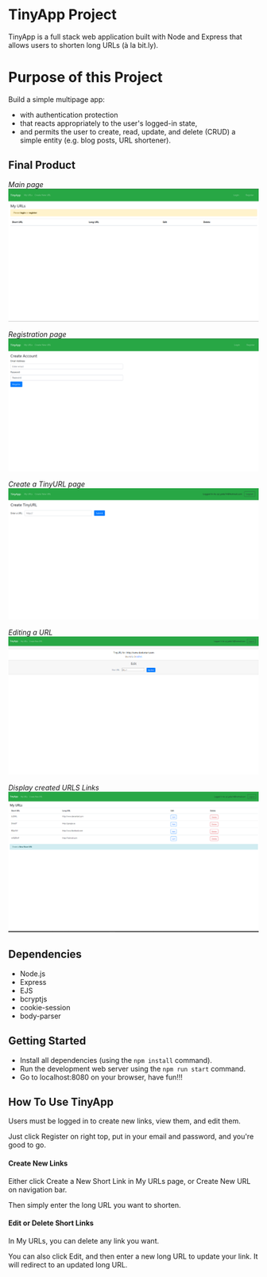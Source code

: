 # TinyApp Project

TinyApp is a full stack web application built with Node and Express that allows users to shorten long URLs (à la bit.ly).

# Purpose of this Project

Build a simple multipage app:

- with authentication protection
- that reacts appropriately to the user's logged-in state,
- and permits the user to create, read, update, and delete (CRUD) a simple entity (e.g. blog posts, URL shortener).


## Final Product


*Main page*
![Alt text](/docs/MainPage.png)

*Registration page*
![Alt text](/docs/Register.png)

*Create a TinyURL page*
![Alt text](/docs/CreateTinyURL.png)

*Editing a URL*
![Alt text](/docs/EditURL.png)

*Display created URLS Links*
![Alt text](/docs/DisplayURLS.png)


## Dependencies


- Node.js
- Express
- EJS
- bcryptjs
- cookie-session
- body-parser


## Getting Started

- Install all dependencies (using the `npm install` command).
- Run the development web server using the `npm run start` command.
- Go to localhost:8080 on your browser, have fun!!!

## How To Use TinyApp

Users must be logged in to create new links, view them, and edit them.

Just click Register on right top, put in your email and password, and you're good to go.

#### Create New Links

Either click Create a New Short Link in My URLs page, or Create New URL on navigation bar.

Then simply enter the long URL you want to shorten.

#### Edit or Delete Short Links

In My URLs, you can delete any link you want.

You can also click Edit, and then enter a new long URL to update your link. It will redirect to an updated long URL.